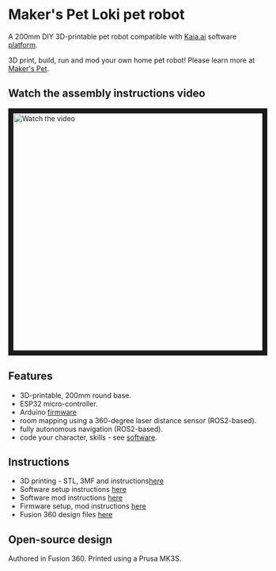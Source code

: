 # Maker's Pet Loki pet robot

A 200mm DIY 3D-printable pet robot compatible with [Kaia.ai](https://kaia.ai) software [platform](https://github.com/kaiaai/).

3D print, build, run and mod your own home pet robot! Please learn more at [Maker's Pet](https://makerspet.com).

## Watch the assembly instructions video
<a href="http://www.youtube.com/watch?feature=player_embedded&v=WPB2B1DPf_s" target="_blank">
 <img src="http://img.youtube.com/vi/WPB2B1DPf_s/hqdefault.jpg" alt="Watch the video" width="720" height="480" border="10" />
</a>

## Features
- 3D-printable, 200mm round base.
- ESP32 micro-controller.
- Arduino [firmware](https://github.com/makerspet/makerspet_loki/firmware)
- room mapping using a 360-degree laser distance sensor (ROS2-based).
- fully autonomous navigation (ROS2-based).
- code your character, skills - see [software](https://kaia.ai).

## Instructions
- 3D printing - STL, 3MF and instructions[here](https://github.com/makerspet/makerspet_loki/hardware/)
- Software setup instructions [here](https://github.com/makerspet/makerspet_loki/config)
- Software mod instructions [here](https://github.com/makerspet/makerspet_loki/urdf)
- Firmware setup, mod instructions [here](https://github.com/makerspet/makerspet_loki/firmware/)
- Fusion 360 design files [here](https://github.com/makerspet/makerspet_loki/hardware/fusion360)

## Open-source design
Authored in Fusion 360. Printed using a Prusa MK3S.
